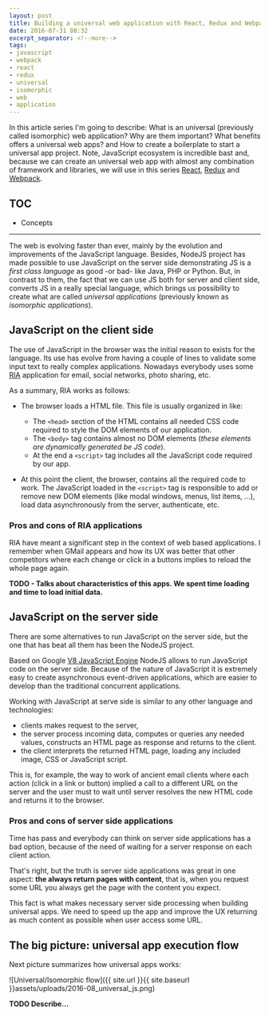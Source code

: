 ```yaml
---
layout: post
title: Building a universal web application with React, Redux and Webpack (I - Concepts)
date: 2016-07-31 08:32
excerpt_separator: <!--more-->
tags:
- javascript
- webpack
- react
- redux
- universal
- isomorphic
- web
- application
---
```


In this article series I'm going to describe: What is an universal (previously called isomorphic) web application? Why are them important? What benefits offers a universal web apps? and How to create a boilerplate to start a universal app project. Note, JavaScript ecosystem is incredible bast and, because we can create an universal web app with almost any combination of framework and libraries, we will use in this series [React][react], [Redux][redux] and [Webpack][webpack].

<!--more-->

## TOC

- Concepts

---

The web is evolving faster than ever, mainly by the evolution and improvements of the JavaScript language. Besides, NodeJS project has made possible to use JavaScript on the server side demonstrating JS is a *first class language* as good -or bad- like Java, PHP or Python. But, in contrast to them, the fact that we can use JS both for server and client side, converts JS in a really special language, which brings us possibility to create what are called *universal applications* (previously known as *isomorphic applications*).


## JavaScript on the client side

The use of JavaScript in the browser was the initial reason to exists for the language. Its use has evolve from having a couple of lines to validate some input text to really complex applications. Nowadays everybody uses some [RIA](https://en.wikipedia.org/wiki/Rich_Internet_application) application for email, social networks, photo sharing, etc.

As a summary, RIA works as follows:

- The browser loads a HTML file. This file is usually organized in like:

  - The `<head>` section of the HTML contains all needed CSS code required to style the DOM elements of our application.
  - The `<body>` tag contains almost no DOM elements (*these elements are dynamically generated be JS code*).
  - At the end a `<script>` tag includes all the JavaScript code required by our app.

- At this point the client, the browser, contains all the required code to work. The JavaScript loaded in the `<script>` tag is responsible to add or remove new DOM elements (like modal windows, menus, list items, ...), load data asynchronously from the server, authenticate, etc.

### Pros and cons of RIA applications

RIA have meant a significant step in the context of web based applications. I remember when GMail appears and how its UX was better that other competitors where each change or click in a buttons implies to reload the whole page again.

**TODO - Talks about characteristics of this apps. We spent time loading and time to load initial data.**



## JavaScript on the server side

There are some alternatives to run JavaScript on the server side, but the one that has beat all them has been the NodeJS project.

Based on Google [V8 JavaScript Engine](https://en.wikipedia.org/wiki/V8_(JavaScript_engine)) NodeJS allows to run JavaScript code on the server side. Because of the nature of JavaScript it is extremely easy to create asynchronous event-driven applications, which are easier to develop than the traditional concurrent applications.

Working with JavaScript at serve side is similar to any other language and technologies:

- clients makes request to the server,
- the server process incoming data, computes or queries any needed values, constructs an HTML page as response and returns to the client.
- the client interprets the returned HTML page, loading any included image, CSS or JavaScript script.

This is, for example, the way to work of ancient email clients where each action (click in a link or button) implied a call to a different URL on the server and the user must to wait until server resolves the new HTML code and returns it to the browser.

### Pros and cons of server side applications

Time has pass and everybody can think on server side applications has a bad option, because of the need of waiting for a server response on each client action.

That's right, but the truth is server side applications was great in one aspect: **the always return pages with content**, that is, when you request some URL you always get the page with the content you expect.

This fact is what makes necessary server side processing when building universal apps. We need to speed up the app and improve the UX returning as much content as possible when user access some URL.




## The big picture: universal app execution flow

Next picture summarizes how universal apps works:

![Universal/Isomorphic flow]({{ site.url }}{{ site.baseurl }}assets/uploads/2016-08_universal_js.png)

**TODO Describe...**


[react]: https://facebook.github.io/react/
[redux]: http://redux.js.org
[webpack]: https://webpack.github.io

